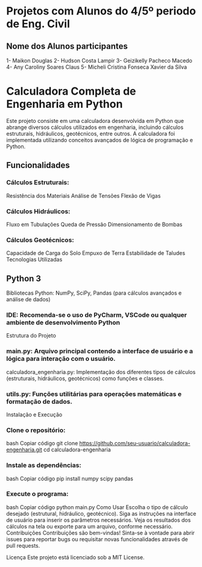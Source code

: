 # Projetos com Alunos do 4/5º periodo de Eng. Civil
 
## Nome dos Alunos participantes
1- Maikon Douglas
2- Hudson Costa Lampir
3- Geizikelly Pacheco Macedo
4- Any Caroliny Soares Claus
5- Micheli Cristina Fonseca Xavier da Silva


# Calculadora Completa de Engenharia em Python
Este projeto consiste em uma calculadora desenvolvida em Python que abrange diversos cálculos utilizados em engenharia, incluindo cálculos estruturais, hidráulicos, geotécnicos, entre outros. A calculadora foi implementada utilizando conceitos avançados de lógica de programação e Python.

## Funcionalidades
### Cálculos Estruturais:
Resistência dos Materiais
Análise de Tensões
Flexão de Vigas

### Cálculos Hidráulicos:
Fluxo em Tubulações
Queda de Pressão
Dimensionamento de Bombas

### Cálculos Geotécnicos:
Capacidade de Carga do Solo
Empuxo de Terra
Estabilidade de Taludes
Tecnologias Utilizadas

## Python 3
Bibliotecas Python: NumPy, SciPy, Pandas (para cálculos avançados e análise de dados)

### IDE: Recomenda-se o uso de PyCharm, VSCode ou qualquer ambiente de desenvolvimento Python
Estrutura do Projeto

### main.py: Arquivo principal contendo a interface de usuário e a lógica para interação com o usuário.
calculadora_engenharia.py: Implementação dos diferentes tipos de cálculos (estruturais, hidráulicos, geotécnicos) como funções e classes.

### utils.py: Funções utilitárias para operações matemáticas e formatação de dados.
Instalação e Execução

### Clone o repositório:
bash
Copiar código
git clone https://github.com/seu-usuario/calculadora-engenharia.git
cd calculadora-engenharia

### Instale as dependências:
bash
Copiar código
pip install numpy scipy pandas

### Execute o programa:
bash
Copiar código
python main.py
Como Usar
Escolha o tipo de cálculo desejado (estrutural, hidráulico, geotécnico).
Siga as instruções na interface de usuário para inserir os parâmetros necessários.
Veja os resultados dos cálculos na tela ou exporte para um arquivo, conforme necessário.
Contribuições
Contribuições são bem-vindas! Sinta-se à vontade para abrir issues para reportar bugs ou requisitar novas funcionalidades através de pull requests.

Licença
Este projeto está licenciado sob a MIT License.
